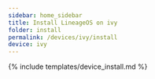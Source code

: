 ```yaml
---
sidebar: home_sidebar
title: Install LineageOS on ivy
folder: install
permalink: /devices/ivy/install
device: ivy
---
```

{% include templates/device_install.md %}
